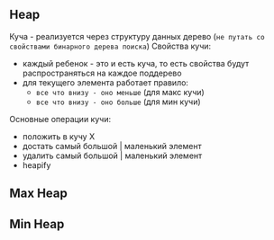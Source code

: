 ## Heap
Куча - реализуется через структуру данных дерево (`не путать со свойствами бинарного дерева поиска`)
Свойства кучи:
- каждый ребенок - это и есть куча, то есть свойства будут распространяться на каждое поддерево
- для текущего элемента работает правило: 
    - `все что внизу - оно меньше` (для макс кучи)
    - `все что внизу - оно больше` (для мин кучи)


Основные операции кучи:
- положить в кучу X
- достать самый большой | маленький элемент
- удалить самый большой | маленький элемент
- heapify


## Max Heap

## Min Heap